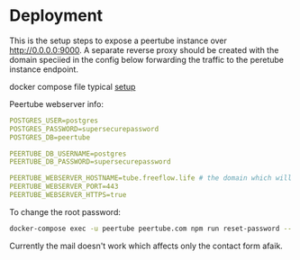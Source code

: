 # Deployment

This is the setup steps to expose a peertube instance over http://0.0.0.0:9000. A separate reverse proxy should be created with the domain speciied in the config below forwarding the traffic to the peretube instance endpoint.

docker compose file typical [setup](./docker-compose-without-reverse-proxy.yml)

Peertube webserver info:

```yaml 
POSTGRES_USER=postgres
POSTGRES_PASSWORD=supersecurepassword
POSTGRES_DB=peertube

PEERTUBE_DB_USERNAME=postgres
PEERTUBE_DB_PASSWORD=supersecurepassword

PEERTUBE_WEBSERVER_HOSTNAME=tube.freeflow.life # the domain which will be used to access the website (and to configure the reverse proxy)
PEERTUBE_WEBSERVER_PORT=443
PEERTUBE_WEBSERVER_HTTPS=true

```

To change the root password:

```bash
docker-compose exec -u peertube peertube.com npm run reset-password -- -u root
```

Currently the mail doesn't work which affects only the contact form afaik.
